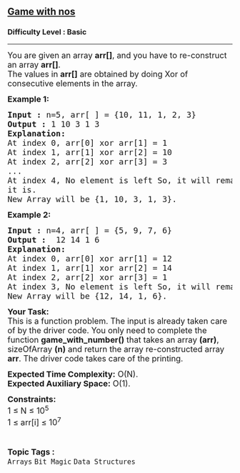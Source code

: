 <h2><a href="https://practice.geeksforgeeks.org/problems/game-with-nos3123/1?page=1&category[]=Bit%20Magic&sortBy=submissions">Game with nos</a></h2><h3>Difficulty Level : Basic</h3><hr><div class="problems_problem_content__Xm_eO"><p><span style="font-size:18px">You are given an array <strong>arr[]</strong>, and you have to re-construct an&nbsp;array <strong>arr[]</strong>.<br>
The values in <strong>arr[]</strong> are obtained by doing Xor of consecutive elements in the array.</span></p>

<p><span style="font-size:18px"><strong>Example 1:</strong></span></p>

<pre><span style="font-size:18px"><strong>Input :</strong> n=5, arr[ ] = {10, 11, 1, 2, 3}
<strong>Output :</strong> 1 10 3 1 3
<strong>Explanation:</strong>
At index 0, arr[0] xor arr[1] = 1
At index 1, arr[1] xor arr[2] = 10
At index 2, arr[2] xor arr[3] = 3
...
At index 4, No element is left So, it will remain as
it is.
New Array will be {1, 10, 3, 1, 3}.</span></pre>

<p><span style="font-size:18px"><strong>Example 2:</strong></span></p>

<pre><span style="font-size:18px"><strong>Input :</strong> n=4, arr[ ] = {5, 9, 7, 6}
<strong>Output :</strong>  12 14 1 6
<strong>Explanation:</strong>
At index 0, arr[0] xor arr[1] = 12
At index 1, arr[1] xor arr[2] = 14
At index 2, arr[2] xor arr[3] = 1
At index 3, No element is left So, it will remain as it is.
New Array will be {12, 14, 1, 6}.</span></pre>

<p><span style="font-size:18px"><strong>Your Task:</strong><br>
This is a function problem. The input is already taken care of by the driver code. You only need to complete the function <strong>game_with_number()</strong> that takes an array <strong>(arr)</strong>, sizeOfArray <strong>(n)</strong>&nbsp;and return the array re-constructed array <strong>arr</strong>. The driver code takes care of the printing.</span></p>

<p><span style="font-size:18px"><strong>Expected Time Complexity:</strong>&nbsp;O(N).<br>
<strong>Expected Auxiliary Space:</strong>&nbsp;O(1).</span></p>

<p><span style="font-size:18px"><strong>Constraints:</strong><br>
1 ≤ N ≤ 10<sup>5</sup><br>
1 ≤ arr[i] ≤ 10<sup>7</sup></span></p>
</div><br><p><span style=font-size:18px><strong>Topic Tags : </strong><br><code>Arrays</code>&nbsp;<code>Bit Magic</code>&nbsp;<code>Data Structures</code>&nbsp;